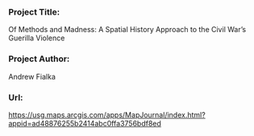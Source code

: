 ### Project Title: 
Of Methods and Madness: A Spatial History Approach to the Civil War’s Guerilla Violence

### Project Author: 
Andrew Fialka

### Url: 
https://usg.maps.arcgis.com/apps/MapJournal/index.html?appid=ad48876255b2414abc0ffa3756bdf8ed
